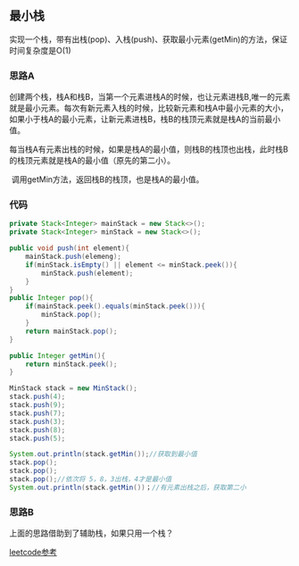 ## 最小栈

​	实现一个栈，带有出栈(pop)、入栈(push)、获取最小元素(getMin)的方法，保证时间复杂度是O(1)



### 思路A

​	创建两个栈，栈A和栈B，当第一个元素进栈A的时候，也让元素进栈B,唯一的元素就是最小元素。每次有新元素入栈的时候，比较新元素和栈A中最小元素的大小，如果小于栈A的最小元素，让新元素进栈B，栈B的栈顶元素就是栈A的当前最小值。

​	每当栈A有元素出栈的时候，如果是栈A的最小值，则栈B的栈顶也出栈，此时栈B的栈顶元素就是栈A的最小值（原先的第二小）。

​	调用getMin方法，返回栈B的栈顶，也是栈A的最小值。

### 代码

```java
private Stack<Integer> mainStack = new Stack<>();
private Stack<Integer> minStack = new Stack<>();

public void push(int element){
  	mainStack.push(elemeng);
  	if(minStack.isEmpty() || element <= minStack.peek()){
      	minStack.push(element);
    }
}
public Integer pop(){
  	if(mainStack.peek().equals(minStack.peek())){
      	minStack.pop();
    }
  	return mainStack.pop();
}

public Integer getMin(){
  	return minStack.peek();
}

MinStack stack = new MinStack();
stack.push(4);
stack.push(9);
stack.push(7);
stack.push(3);
stack.push(8);
stack.push(5);

System.out.println(stack.getMin());//获取到最小值
stack.pop();
stack.pop();
stack.pop();//依次将 5，8，3出栈，4才是最小值
System.out.println(stack.getMin())；//有元素出栈之后，获取第二小


```



### 思路B

上面的思路借助到了辅助栈，如果只用一个栈？

[leetcode参考](https://leetcode-cn.com/problems/min-stack/comments/)